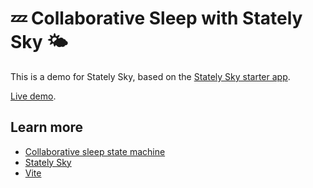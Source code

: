# 💤 Collaborative Sleep with Stately Sky 🌤️

This is a demo for Stately Sky, based on the [Stately Sky starter app](https://stately.ai/docs/stately-sky-getting-started).

[Live demo](https://laurakalbag.github.io/collaborative-sleep-sky/).

## Learn more

- [Collaborative sleep state machine](https://stately.ai/registry/editor/70658851-f3df-497c-bb56-660cf5265e2e?machineId=91a8e1d4-c2f9-4b55-9394-69c200425ebf)
- [Stately Sky](https://stately.ai/docs/stately-sky-getting-started)
- [Vite](https://vitejs.dev/)
